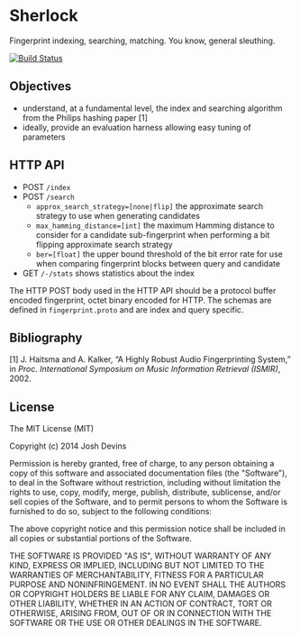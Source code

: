 # Sherlock

Fingerprint indexing, searching, matching. You know, general sleuthing.

[![Build Status](https://travis-ci.org/joshdevins/sherlock.png)](https://travis-ci.org/joshdevins/sherlock)

## Objectives

* understand, at a fundamental level, the index and searching algorithm from the
  Philips hashing paper [1]
* ideally, provide an evaluation harness allowing easy tuning of parameters

## HTTP API

* POST `/index`
* POST `/search`
  * `approx_search_strategy=[none|flip]` the approximate search strategy to
    use when generating candidates
  * `max_hamming_distance=[int]` the maximum Hamming distance to consider for a
    candidate sub-fingerprint when performing a bit flipping approximate search
    strategy
  * `ber=[float]` the upper bound threshold of the bit error rate for use when
    comparing fingerprint blocks between query and candidate
* GET `/-/stats` shows statistics about the index

The HTTP POST body used in the HTTP API should be a protocol buffer encoded
fingerprint, octet binary encoded for HTTP. The schemas are defined in
`fingerprint.proto` and are index and query specific.

## Bibliography

[1] J. Haitsma and A. Kalker, “A Highly Robust Audio Fingerprinting System,” in
_Proc. International Symposium on Music Information Retrieval (ISMIR)_, 2002.

## License

The MIT License (MIT)

Copyright (c) 2014 Josh Devins

Permission is hereby granted, free of charge, to any person obtaining a copy of
this software and associated documentation files (the "Software"), to deal in
the Software without restriction, including without limitation the rights to
use, copy, modify, merge, publish, distribute, sublicense, and/or sell copies of
the Software, and to permit persons to whom the Software is furnished to do so,
subject to the following conditions:

The above copyright notice and this permission notice shall be included in all
copies or substantial portions of the Software.

THE SOFTWARE IS PROVIDED "AS IS", WITHOUT WARRANTY OF ANY KIND, EXPRESS OR
IMPLIED, INCLUDING BUT NOT LIMITED TO THE WARRANTIES OF MERCHANTABILITY, FITNESS
FOR A PARTICULAR PURPOSE AND NONINFRINGEMENT. IN NO EVENT SHALL THE AUTHORS OR
COPYRIGHT HOLDERS BE LIABLE FOR ANY CLAIM, DAMAGES OR OTHER LIABILITY, WHETHER
IN AN ACTION OF CONTRACT, TORT OR OTHERWISE, ARISING FROM, OUT OF OR IN
CONNECTION WITH THE SOFTWARE OR THE USE OR OTHER DEALINGS IN THE SOFTWARE.
